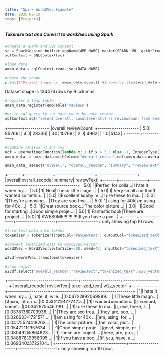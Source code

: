 ```yaml
---
title: "Spark Word2Vec Example"
date: 2020-02-10
tags: [Projects]
---
```


##### Tokenize text and Convert to word2vec using Spark

```python
#create a spark and SQL context
sc = SparkSession.builder.appName(APP_NAME).master(SPARK_URL).getOrCreate()
sqlContext = SQLContext(sc)

#load data
amzn_data = sqlContext.read.json(DATA_NAME)	

#check the shape
print(f'Dataset shape is {amzn_data.count():d} rows by {len(amzn_data.columns):d} columns.')
```

Dataset shape is 134476 rows by 9 columns.

```python
#register a temp table
amzn_data.registerTempTable('reviews')

#write sql query to see each count by each review
sqlContext.sql("select overall, count(overall) as reviewCount from reviews group by overall order by overall desc").show()
```
+-------+-----------+
|overall|reviewCount|
+-------+-----------+
|    5.0|      85266|
|    4.0|      28336|
|    3.0|      10769|
|    2.0|       4962|
|    1.0|       5143|
+-------+-----------+

```python
#combine reviews >3 and <=3
udf = UserDefinedFunction(lambda x: 1 if x > 3.0 else -1, IntegerType())
amzn_data_ = amzn_data.withColumn("overall_recode",udf(amzn_data.overall))

amzn_data_.select("overall", "overall_recode", "summary", "reviewText").show(10)
```
+-------+--------------+--------------------+--------------------+
|overall|overall_recode|             summary|          reviewText|
+-------+--------------+--------------------+--------------------+
|    5.0|             1|Perfect for colla...|I hate it when my...|
|    5.0|             1|                Neat|These little magn...|
|    5.0|             1| Very small and thin|I wanted somethin...|
|    5.0|             1|Excellent hobby m...|I use these to ma...|
|    5.0|             1|They're annoying....|They are soo frea...|
|    5.0|             1|       using for 40k|am using for 40k ...|
|    5.0|             1|Great source book...|The color picture...|
|    3.0|            -1|Good for starting...|Good simple proje...|
|    5.0|             1|      Fantastic book|These are project...|
|    5.0|             1|  AWESOME!!!!!!!!!!!|If you have a poc...|
+-------+--------------+--------------------+--------------------+
only showing top 10 rows

```python
#turn text data into tokens
tokenizer = Tokenizer(inputCol="reviewText", outputCol="tokenized_text").transform(amzn_data_)

#convert tokenized data to word2vec vector
word2Vec = Word2Vec(vectorSize=300, seed=42, inputCol="tokenized_text", outputCol="w2v_vector").fit(tokenizer)

w2vdf=word2Vec.transform(tokenizer)

#show output
w2vdf.select("overall_recode","reviewText","tokenized_text","w2v_vector").show(10)
```

+--------------+--------------------+--------------------+--------------------+
|overall_recode|          reviewText|      tokenized_text|          w2v_vector|
+--------------+--------------------+--------------------+--------------------+
|             1|I hate it when my...|[i, hate, it, whe...|[0.04722892069889...|
|             1|These little magn...|[these, little, m...|[0.05201734777475...|
|             1|I wanted somethin...|[i, wanted, somet...|[0.03429755460181...|
|             1|I use these to ma...|[i, use, these, t...|[0.03781380703938...|
|             1|They are soo frea...|[they, are, soo, ...|[0.02663341721571...|
|             1|am using for 40k ...|[am, using, for, ...|[0.04175524418263...|
|             1|The color picture...|[the, color, pict...|[0.05472110957634...|
|            -1|Good simple proje...|[good, simple, pr...|[0.08049255864823...|
|             1|These are project...|[these, are, proj...|[0.04887839956095...|
|             1|If you have a poc...|[if, you, have, a...|[0.06934023722104...|
+--------------+--------------------+--------------------+--------------------+
only showing top 10 rows